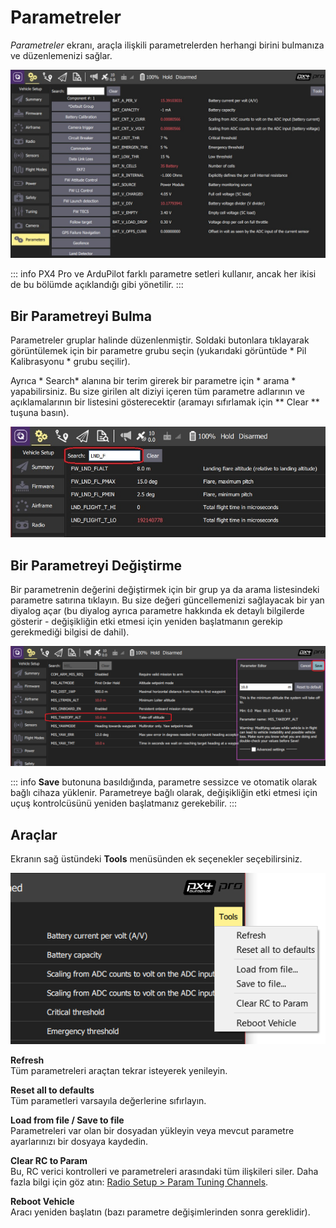 # Parametreler

*Parametreler* ekranı, araçla ilişkili parametrelerden herhangi birini bulmanıza ve düzenlemenizi sağlar.

![Parametreler Ekranı](../../../assets/setup/parameters_px4.jpg)

::: info
PX4 Pro ve ArduPilot farklı parametre setleri kullanır, ancak her ikisi de bu bölümde açıklandığı gibi yönetilir.
:::


## Bir Parametreyi Bulma

Parametreler gruplar halinde düzenlenmiştir. Soldaki butonlara tıklayarak görüntülemek için bir parametre grubu seçin (yukarıdaki görüntüde * Pil Kalibrasyonu * grubu seçilir).

Ayrıca * Search* alanına bir terim girerek bir parametre için * arama * yapabilirsiniz. Bu size girilen alt diziyi içeren tüm parametre adlarının ve açıklamalarının bir listesini gösterecektir (aramayı sıfırlamak için ** Clear ** tuşuna basın).

![Parametreler Araması](../../../assets/setup/parameters_search.jpg)

## Bir Parametreyi Değiştirme

Bir parametrenin değerini değiştirmek için bir grup ya da arama listesindeki parametre satırına tıklayın. Bu size değeri güncellemenizi sağlayacak bir yan diyalog açar (bu diyalog ayrıca parametre hakkında ek detaylı bilgilerde gösterir - değişikliğin etki etmesi için yeniden başlatmanın gerekip gerekmediği bilgisi de dahil).

![Bir parametre değerini değiştirme](../../../assets/setup/parameters_changing.png)

::: info
**Save** butonuna basıldığında, parametre sessizce ve otomatik olarak bağlı cihaza yüklenir. Parametreye bağlı olarak, değişikliğin etki etmesi için uçuş kontrolcüsünü yeniden başlatmanız gerekebilir.
:::

## Araçlar

Ekranın sağ üstündeki **Tools** menüsünden ek seçenekler seçebilirsiniz.

![Araçlar Menüsü](../../../assets/setup/parameters_tools_menu.png)

**Refresh** <br /> Tüm parametreleri araçtan tekrar isteyerek yenileyin.

**Reset all to defaults** <br />Tüm parametleri varsayıla değerlerine sıfırlayın.

**Load from file / Save to file** <br />Parametreleri var olan bir dosyadan yükleyin veya mevcut parametre ayarlarınızı bir dosyaya kaydedin.

**Clear RC to Param** <br />Bu, RC verici kontrolleri ve parametreleri arasındaki tüm ilişkileri siler. Daha fazla bilgi için göz atın: [Radio Setup > Param Tuning Channels](../SetupView/Radio.md#param-tuning-channels-px4).

**Reboot Vehicle** <br />Aracı yeniden başlatın (bazı parametre değişimlerinden sonra gereklidir).
